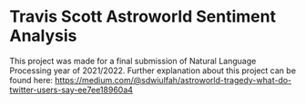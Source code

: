 # Travis Scott Astroworld Sentiment Analysis

This project was made for a final submission of Natural Language Processing year of 2021/2022.
Further explanation about this project can be found here:
https://medium.com/@sdwiulfah/astroworld-tragedy-what-do-twitter-users-say-ee7ee18960a4
